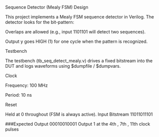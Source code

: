 Sequence Detector (Mealy FSM)
Design

This project implements a Mealy FSM sequence detector in Verilog.
The detector looks for the bit-pattern:

Overlaps are allowed (e.g., input 1101101 will detect two sequences).

Output y goes HIGH (1) for one cycle when the pattern is recognized.

Testbench

The testbench (tb_seq_detect_mealy.v) drives a fixed bitstream into the DUT and logs waveforms using $dumpfile / $dumpvars.

Clock

Frequency: 100 MHz

Period: 10 ns

Reset

Held at 0 throughout (FSM is always active).
Input Bitstream
11011011101

###Expected Output 00010010001 Output 1 at the 4th , 7th , 11th clock pulses
